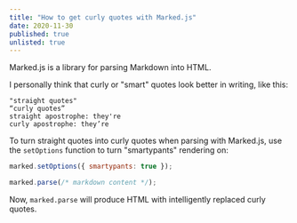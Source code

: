 ```yaml
---
title: "How to get curly quotes with Marked.js"
date: 2020-11-30
published: true
unlisted: true
---
```


Marked.js is a library for parsing Markdown into HTML.

I personally think that curly or "smart" quotes look better in writing, like this:

```
"straight quotes"
“curly quotes”
straight apostrophe: they're
curly apostrophe: they’re
```

To turn straight quotes into curly quotes when parsing with Marked.js, use the `setOptions` function to turn "smartypants" rendering on:

```javascript
marked.setOptions({ smartypants: true });

marked.parse(/* markdown content */);
```

Now, `marked.parse` will produce HTML with intelligently replaced curly quotes.
